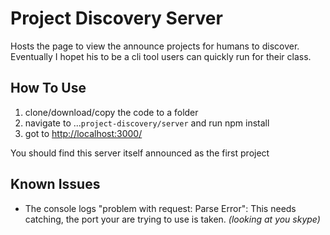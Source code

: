 # Project Discovery Server

Hosts the page to view the announce projects for humans to discover. Eventually I hopet his to be a cli tool users can quickly run for their class.

## How To Use

1. clone/download/copy the code to a folder
1. navigate to ...`project-discovery/server` and run npm install
1. got to [http://localhost:3000/](http://localhost:3000/)

You should find this server itself announced as the first project

## Known Issues

- The console logs "problem with request: Parse Error": This needs catching, the port your are trying to use is taken. *(looking at you skype)*
